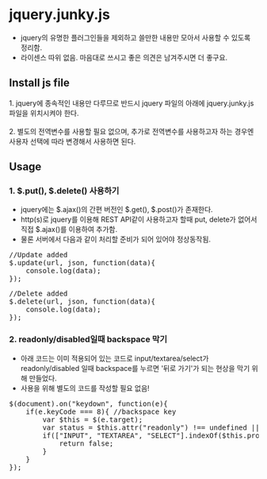 # jquery.junky.js #
* jquery의 유명한 플러그인들을 제외하고 쓸만한 내용만 모아서 사용할 수 있도록 정리함.
* 라이센스 따위 없음. 마음대로 쓰시고 좋은 의견은 남겨주시면 더 좋구요.  

## Install js file ##
<div>1. jquery에 종속적인 내용만 다루므로 반드시 jquery 파일의 아래에 jquery.junky.js 파일을 위치시켜야 한다.</div>
<br/>
<div>2. 별도의 전역변수를 사용할 필요 없으며, 추가로 전역변수를 사용하고자 하는 경우엔 사용자 선택에 따라 변경해서 사용하면 된다.</div>

## Usage ##

### 1. $.put(), $.delete() 사용하기 ###
* jquery에는 $.ajax()의 간편 버전인 $.get(), $.post()가 존재한다.
* http(s)로 jquery를 이용해 REST API같이 사용하고자 할때 put, delete가 없어서 직접 $.ajax()를 이용하여 추가함.
* 물론 서버에서 다음과 같이 처리할 준비가 되어 있어야 정상동작됨.

<pre>
//Update added
$.update(url, json, function(data){  
	console.log(data);  
});
</pre>

<pre>
//Delete added
$.delete(url, json, function(data){  
	console.log(data);  
});
</pre>

### 2. readonly/disabled일때 backspace 막기 ###
* 아래 코드는 이미 적용되어 있는 코드로 input/textarea/select가 readonly/disabled 일때 backspace를 누르면 '뒤로 가기'가 되는 현상을 막기 위해 만들었다.
* 사용을 위해 별도의 코드를 작성할 필요 없음!
<pre>
$(document).on("keydown", function(e){
	if(e.keyCode === 8){ //backspace key
		var $this = $(e.target);
		var status = $this.attr("readonly") !== undefined || $this.attr("disabled") !== undefined;
		if(["INPUT", "TEXTAREA", "SELECT"].indexOf($this.prop("tagName")) !== -1 && status){
			return false;
		}
	}
});
</pre>